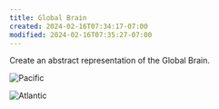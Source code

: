 ```yaml
---
title: Global Brain
created: 2024-02-16T07:34:17-07:00
modified: 2024-02-16T07:35:27-07:00
---
```


Create an abstract representation of the Global Brain.

![Pacific](/assets/images/554bfae7abc19b43da94cbb360ee54b5.webp) 

![Atlantic](/assets/images/6a76c5657614a1415660dda02e485387.webp) 
